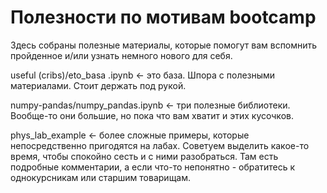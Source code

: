 # Полезности по мотивам bootcamp

Здесь собраны полезные материалы, которые помогут вам вспомнить пройденное и/или узнать немного нового для себя.

useful (cribs)/eto_basa .ipynb <- это база. Шпора с полезными материалами. Стоит держать под рукой.

numpy-pandas/numpy_pandas.ipynb <- три полезные библиотеки. Вообще-то они большие, но пока что вам хватит и этих кусочков. 

phys_lab_example <- более сложные примеры, которые непосредственно пригодятся на лабах. Советуем выделить какое-то время, чтобы спокойно сесть и с ними разобраться. Там есть подробные комментарии, а если что-то непонятно - обратитесь к однокурсникам или старшим товарищам.
